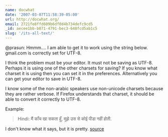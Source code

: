 ```yaml
---
name: docwhat
date: '2007-03-07T11:58:39-05:00'
url: http://docwhat.org/
email: 2721fe8ffd609b6df0d4b734defc9cd5
_id: aecee1bb-b071-4791-bec3-648fcd5ab1c5
slug: '/its-all-text/'
---
```


@prasun: Hmmm.... I am able to get it to work using the string below.
gmail.com is correctly set for UTF-8.

I think the problem must be your editor. It must not be saving as UTF-8.
Perhaps it is using one of the other charsets for saving? If you know what
charset it is using then you can set it in the preferences. Alternatively you
can get your editor to save in UTF-8.

I know some of the non-arabic speakers use non-unicode charsets because they
are rather verbose. If Firefox understands that charset, it should be able to
convert it correctly to UTF-8.

Example:

<blockquote>
Hindi: मैं काँच खा सकता हूँ, मुझे उस से कोई पीडा नहीं होती.
</blockquote>

I don't know what it says, but it is pretty.
<a href="http://www.columbia.edu/kermit/utf8.html" rel="nofollow">source</a>
